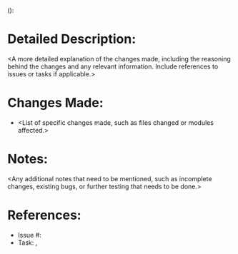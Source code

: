 <type>(<scope>): <short-summary>

# Detailed Description:
<A more detailed explanation of the changes made, including the reasoning behind the changes and any relevant information. Include references to issues or tasks if applicable.>

# Changes Made:
- <List of specific changes made, such as files changed or modules affected.>

# Notes:
<Any additional notes that need to be mentioned, such as incomplete changes, existing bugs, or further testing that needs to be done.>

# References:
- Issue #<issue-number>: <brief description of the related issue>
- Task: <task-number>, <brief description of the task>